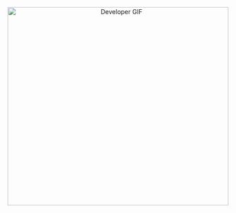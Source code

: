 <p align="center">
  <img src="https://github.com/sanjayc208/sanjayc208/blob/master/sanjaydevelopervideoforgit-ezgif.com-video-to-gif-converter.gif" alt="Developer GIF"
     width="500" height="450">
</p>
<!---
sanjayc208/sanjayc208 is a ✨ special ✨ repository because its `README.md` (this file) appears on your GitHub profile.
You can click the Preview link to take a look at your changes.
--->
